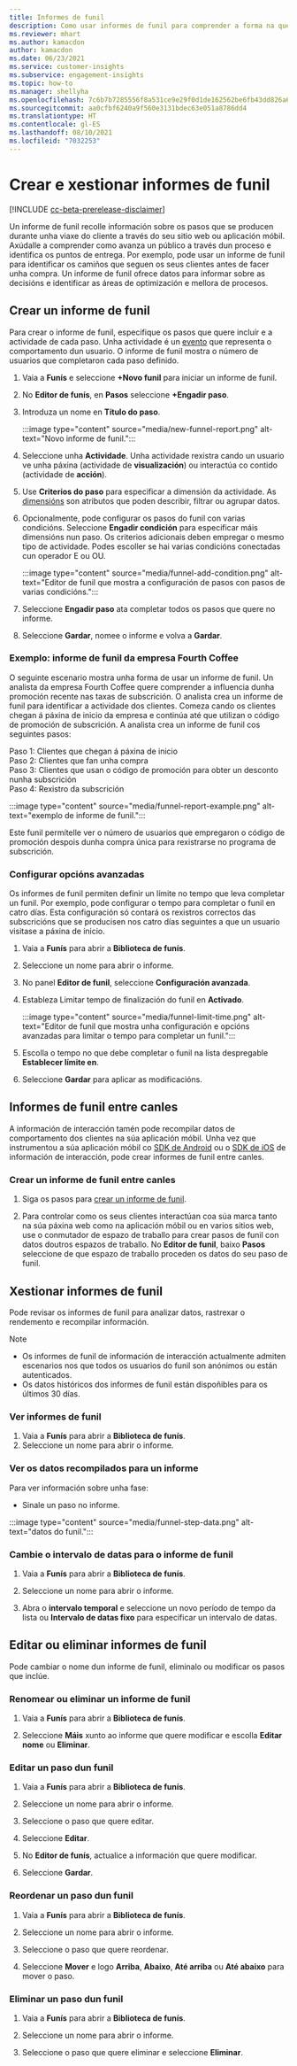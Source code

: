 ```yaml
---
title: Informes de funil
description: Como usar informes de funil para comprender a forma na que o publico toma decisións.
ms.reviewer: mhart
ms.author: kamacdon
author: kamacdon
ms.date: 06/23/2021
ms.service: customer-insights
ms.subservice: engagement-insights
ms.topic: how-to
ms.manager: shellyha
ms.openlocfilehash: 7c6b7b7285556f8a531ce9e29f0d1de162562be6fb43dd826a65fd9e00d87b30
ms.sourcegitcommit: aa0cfbf6240a9f560e3131bdec63e051a8786dd4
ms.translationtype: HT
ms.contentlocale: gl-ES
ms.lasthandoff: 08/10/2021
ms.locfileid: "7032253"
---
```

# <a name="create-and-manage-funnel-reports"></a>Crear e xestionar informes de funil

[!INCLUDE [cc-beta-prerelease-disclaimer](includes/cc-beta-prerelease-disclaimer.md)]

Un informe de funil recolle información sobre os pasos que se producen durante unha viaxe do cliente a través do seu sitio web ou aplicación móbil. Axúdalle a comprender como avanza un público a través dun proceso e identifica os puntos de entrega. Por exemplo, pode usar un informe de funil para identificar os camiños que seguen os seus clientes antes de facer unha compra. Un informe de funil ofrece datos para informar sobre as decisións e identificar as áreas de optimización e mellora de procesos.

## <a name="create-a-funnel-report"></a>Crear un informe de funil

Para crear o informe de funil, especifique os pasos que quere incluír e a actividade de cada paso. Unha actividade é un [evento](glossary.md) que representa o comportamento dun usuario. O informe de funil mostra o número de usuarios que completaron cada paso definido. 

1. Vaia a **Funís** e seleccione **+Novo funil** para iniciar un informe de funil.

1. No **Editor de funís**, en **Pasos** seleccione **+Engadir paso**. 

1. Introduza un nome en **Título do paso**.

   :::image type="content" source="media/new-funnel-report.png" alt-text="Novo informe de funil.":::

1. Seleccione unha **Actividade**. Unha actividade rexistra cando un usuario ve unha páxina (actividade de **visualización**) ou interactúa co contido (actividade de **acción**).

1. Use **Criterios do paso** para especificar a dimensión da actividade. As [dimensións](dimensions.md) son atributos que poden describir, filtrar ou agrupar datos.

1. Opcionalmente, pode configurar os pasos do funil con varias condicións. Seleccione **Engadir condición** para especificar máis dimensións nun paso. Os criterios adicionais deben empregar o mesmo tipo de actividade. Podes escoller se hai varias condicións conectadas cun operador E ou OU.

   :::image type="content" source="media/funnel-add-condition.png" alt-text="Editor de funil que mostra a configuración de pasos con pasos de varias condicións.":::

1. Seleccione **Engadir paso** ata completar todos os pasos que quere no informe.

1. Seleccione **Gardar**, nomee o informe e volva a **Gardar**. 

### <a name="example-fourth-coffee-company-funnel-report"></a>Exemplo: informe de funil da empresa Fourth Coffee

O seguinte escenario mostra unha forma de usar un informe de funil. Un analista da empresa Fourth Coffee quere comprender a influencia dunha promoción recente nas taxas de subscrición. O analista crea un informe de funil para identificar a actividade dos clientes. Comeza cando os clientes chegan á páxina de inicio da empresa e continúa até que utilizan o código de promoción de subscrición. A analista crea un informe de funil cos seguintes pasos:

Paso 1: Clientes que chegan á páxina de inicio   
Paso 2: Clientes que fan unha compra   
Paso 3: Clientes que usan o código de promoción para obter un desconto nunha subscrición   
Paso 4: Rexistro da subscrición   

:::image type="content" source="media/funnel-report-example.png" alt-text="exemplo de informe de funil.":::
  
Este funil permítelle ver o número de usuarios que empregaron o código de promoción despois dunha compra única para rexistrarse no programa de subscrición.

### <a name="configure-advanced-settings"></a>Configurar opcións avanzadas 

Os informes de funil permiten definir un límite no tempo que leva completar un funil. Por exemplo, pode configurar o tempo para completar o funil en catro días. Esta configuración só contará os rexistros correctos das subscricións que se producisen nos catro días seguintes a que un usuario visitase a páxina de inicio.

1. Vaia a **Funís** para abrir a **Biblioteca de funís**.

1. Seleccione un nome para abrir o informe. 

1. No panel **Editor de funil**, seleccione **Configuración avanzada**. 

1. Estableza Limitar tempo de finalización do funil en **Activado**.

   :::image type="content" source="media/funnel-limit-time.png" alt-text="Editor de funil que mostra unha configuración e opcións avanzadas para limitar o tempo para completar un funil.":::

1. Escolla o tempo no que debe completar o funil na lista despregable **Establecer límite en**.

1. Seleccione **Gardar** para aplicar as modificacións.


## <a name="cross-channel-funnel-reports"></a>Informes de funil entre canles 

A información de interacción tamén pode recompilar datos de comportamento dos clientes na súa aplicación móbil. Unha vez que instrumentou a súa aplicación móbil co [SDK de Android](get-started-android.md) ou o [SDK de iOS](get-started-ios.md) de información de interacción, pode crear informes de funil entre canles. 

### <a name="create-a-cross-channel-funnel-report"></a>Crear un informe de funil entre canles 

1. Siga os pasos para [crear un informe de funil](#create-a-funnel-report).    

1. Para controlar como os seus clientes interactúan coa súa marca tanto na súa páxina web como na aplicación móbil ou en varios sitios web, use o conmutador de espazo de traballo para crear pasos de funil con datos doutros espazos de traballo. No **Editor de funil**, baixo **Pasos** seleccione de que espazo de traballo proceden os datos do seu paso de funil.

## <a name="manage-funnel-reports"></a>Xestionar informes de funil

Pode revisar os informes de funil para analizar datos, rastrexar o rendemento e recompilar información.

> [!NOTE]
> - Os informes de funil de información de interacción actualmente admiten escenarios nos que todos os usuarios do funil son anónimos ou están autenticados. 
> - Os datos históricos dos informes de funil están dispoñibles para os últimos 30 días.

### <a name="view-funnel-reports"></a>Ver informes de funil

1. Vaia a **Funís** para abrir a **Biblioteca de funís**.
1. Seleccione un nome para abrir o informe.    

### <a name="see-the-data-collected-for-a-report"></a>Ver os datos recompilados para un informe   

Para ver información sobre unha fase:

- Sinale un paso no informe.

:::image type="content" source="media/funnel-step-data.png" alt-text="datos do funil.":::

### <a name="change-the-date-range-for-the-funnel-report"></a>Cambie o intervalo de datas para o informe de funil

1. Vaia a **Funís** para abrir a **Biblioteca de funís**.

1. Seleccione un nome para abrir o informe.

1. Abra o **intervalo temporal** e seleccione un novo período de tempo da lista ou **Intervalo de datas fixo** para especificar un intervalo de datas.

## <a name="edit-or-delete-funnel-reports"></a>Editar ou eliminar informes de funil

Pode cambiar o nome dun informe de funil, eliminalo ou modificar os pasos que inclúe.

### <a name="rename-or-delete-a-funnel-report"></a>Renomear ou eliminar un informe de funil

1. Vaia a **Funís** para abrir a **Biblioteca de funís**. 

1. Seleccione **Máis** xunto ao informe que quere modificar e escolla **Editar nome** ou **Eliminar**.

### <a name="edit-a-funnel-step"></a>Editar un paso dun funil  

1. Vaia a **Funís** para abrir a **Biblioteca de funís**. 

1. Seleccione un nome para abrir o informe.

1. Seleccione o paso que quere editar.

1. Seleccione **Editar**.

1. No **Editor de funís**, actualice a información que quere modificar.  

1. Seleccione **Gardar**.

### <a name="reorder-a-funnel-step"></a>Reordenar un paso dun funil

1. Vaia a **Funís** para abrir a **Biblioteca de funís**. 

1. Seleccione un nome para abrir o informe.

1. Seleccione o paso que quere reordenar.

1. Seleccione **Mover** e logo **Arriba**, **Abaixo**, **Até arriba** ou **Até abaixo** para mover o paso.

### <a name="delete-a-funnel-step"></a>Eliminar un paso dun funil

1. Vaia a **Funís** para abrir a **Biblioteca de funís**. 

1. Seleccione un nome para abrir o informe.

1. Seleccione o paso que quere eliminar e seleccione **Eliminar**.

